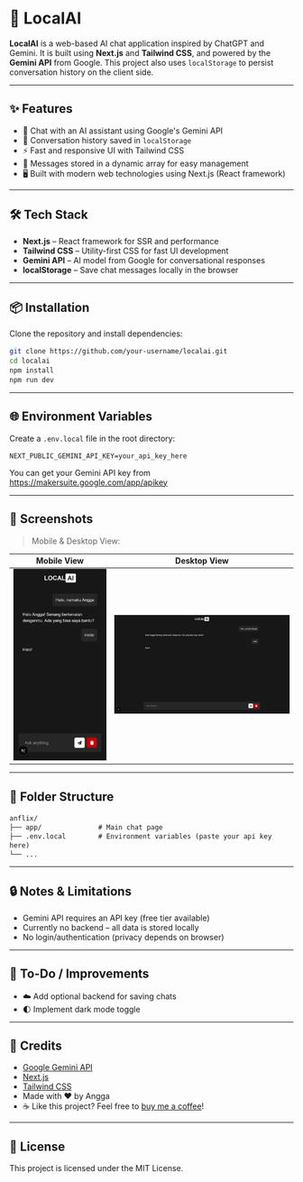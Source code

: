 # 🤖 LocalAI

**LocalAI** is a web-based AI chat application inspired by ChatGPT and Gemini. It is built using **Next.js** and **Tailwind CSS**, and powered by the **Gemini API** from Google. This project also uses `localStorage` to persist conversation history on the client side.

---

## ✨ Features

- 🔹 Chat with an AI assistant using Google's Gemini API  
- 💾 Conversation history saved in `localStorage`  
- ⚡ Fast and responsive UI with Tailwind CSS  
- 🧠 Messages stored in a dynamic array for easy management  
- 🖥️ Built with modern web technologies using Next.js (React framework)  

---

## 🛠️ Tech Stack

- **Next.js** – React framework for SSR and performance  
- **Tailwind CSS** – Utility-first CSS for fast UI development  
- **Gemini API** – AI model from Google for conversational responses  
- **localStorage** – Save chat messages locally in the browser  

---

## 📦 Installation

Clone the repository and install dependencies:

```bash
git clone https://github.com/your-username/localai.git
cd localai
npm install
npm run dev
```

---

## 🌐 Environment Variables

Create a `.env.local` file in the root directory:

```
NEXT_PUBLIC_GEMINI_API_KEY=your_api_key_here
```

You can get your Gemini API key from https://makersuite.google.com/app/apikey

---

## 📸 Screenshots

> Mobile & Desktop View:

| Mobile View | Desktop View |
|-------------|--------------|
| ![Mobile](./screenshots/mobile.png) | ![Desktop](./screenshots/desktop.png) |

---

## 📁 Folder Structure

```
anflix/
├── app/              # Main chat page
├── .env.local        # Environment variables (paste your api key here)
└── ...
```

---

## 🔒 Notes & Limitations

- Gemini API requires an API key (free tier available)
- Currently no backend – all data is stored locally
- No login/authentication (privacy depends on browser)

---

## 📌 To-Do / Improvements

- ☁️ Add optional backend for saving chats
- 🌓 Implement dark mode toggle

---

## 🙌 Credits

- [Google Gemini API](http://ai.google.dev)
- [Next.js](https://nextjs.org/)
- [Tailwind CSS](https://tailwindcss.com/)
- Made with ❤️ by Angga
- ☕️ Like this project? Feel free to [buy me a coffee](https://lynk.id/payme/justangga)!

---

## 📄 License

This project is licensed under the MIT License.